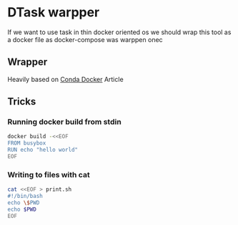 # DTask warpper

If we want to use task in thin docker oriented os
we should wrap this tool as a docker file
as docker-compose was warppen onec

## Wrapper

Heavily based on [Conda Docker](https://towardsdatascience.com/conda-pip-and-docker-ftw-d64fe638dc45) Article


## Tricks

### Running docker build from stdin
```bash
docker build -<<EOF
FROM busybox
RUN echo "hello world"
EOF
```

### Writing to files with cat
```bash
cat <<EOF > print.sh
#!/bin/bash
echo \$PWD
echo $PWD
EOF
```